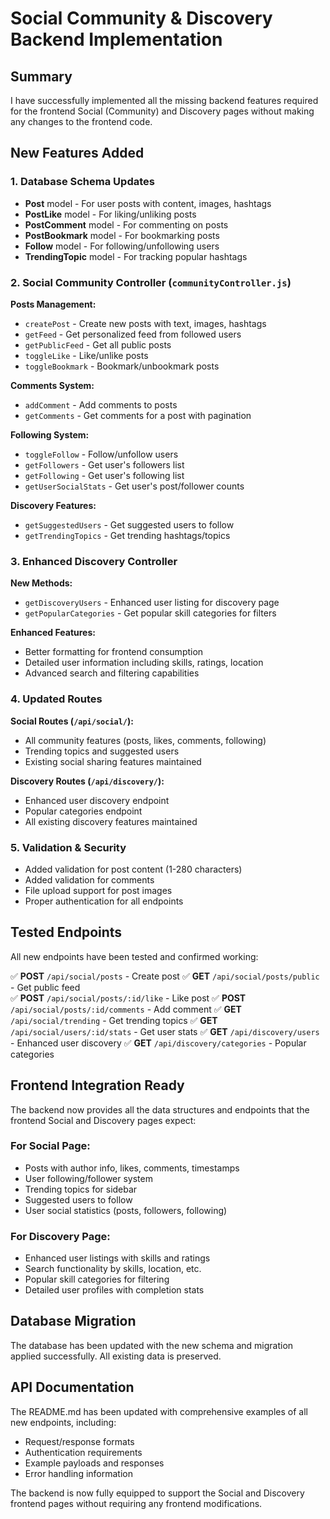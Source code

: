 # Social Community & Discovery Backend Implementation

## Summary

I have successfully implemented all the missing backend features required for the frontend Social (Community) and Discovery pages without making any changes to the frontend code.

## New Features Added

### 1. Database Schema Updates
- **Post** model - For user posts with content, images, hashtags
- **PostLike** model - For liking/unliking posts
- **PostComment** model - For commenting on posts  
- **PostBookmark** model - For bookmarking posts
- **Follow** model - For following/unfollowing users
- **TrendingTopic** model - For tracking popular hashtags

### 2. Social Community Controller (`communityController.js`)
**Posts Management:**
- `createPost` - Create new posts with text, images, hashtags
- `getFeed` - Get personalized feed from followed users
- `getPublicFeed` - Get all public posts
- `toggleLike` - Like/unlike posts
- `toggleBookmark` - Bookmark/unbookmark posts

**Comments System:**
- `addComment` - Add comments to posts
- `getComments` - Get comments for a post with pagination

**Following System:**
- `toggleFollow` - Follow/unfollow users
- `getFollowers` - Get user's followers list
- `getFollowing` - Get user's following list
- `getUserSocialStats` - Get user's post/follower counts

**Discovery Features:**
- `getSuggestedUsers` - Get suggested users to follow
- `getTrendingTopics` - Get trending hashtags/topics

### 3. Enhanced Discovery Controller
**New Methods:**
- `getDiscoveryUsers` - Enhanced user listing for discovery page
- `getPopularCategories` - Get popular skill categories for filters

**Enhanced Features:**
- Better formatting for frontend consumption
- Detailed user information including skills, ratings, location
- Advanced search and filtering capabilities

### 4. Updated Routes
**Social Routes (`/api/social/`):**
- All community features (posts, likes, comments, following)
- Trending topics and suggested users
- Existing social sharing features maintained

**Discovery Routes (`/api/discovery/`):**
- Enhanced user discovery endpoint
- Popular categories endpoint
- All existing discovery features maintained

### 5. Validation & Security
- Added validation for post content (1-280 characters)
- Added validation for comments
- File upload support for post images
- Proper authentication for all endpoints

## Tested Endpoints

All new endpoints have been tested and confirmed working:

✅ **POST** `/api/social/posts` - Create post
✅ **GET** `/api/social/posts/public` - Get public feed  
✅ **POST** `/api/social/posts/:id/like` - Like post
✅ **POST** `/api/social/posts/:id/comments` - Add comment
✅ **GET** `/api/social/trending` - Get trending topics
✅ **GET** `/api/social/users/:id/stats` - Get user stats
✅ **GET** `/api/discovery/users` - Enhanced user discovery
✅ **GET** `/api/discovery/categories` - Popular categories

## Frontend Integration Ready

The backend now provides all the data structures and endpoints that the frontend Social and Discovery pages expect:

### For Social Page:
- Posts with author info, likes, comments, timestamps
- User following/follower system
- Trending topics for sidebar
- Suggested users to follow
- User social statistics (posts, followers, following)

### For Discovery Page:
- Enhanced user listings with skills and ratings
- Search functionality by skills, location, etc.
- Popular skill categories for filtering
- Detailed user profiles with completion stats

## Database Migration

The database has been updated with the new schema and migration applied successfully. All existing data is preserved.

## API Documentation

The README.md has been updated with comprehensive examples of all new endpoints, including:
- Request/response formats
- Authentication requirements
- Example payloads and responses
- Error handling information

The backend is now fully equipped to support the Social and Discovery frontend pages without requiring any frontend modifications.
